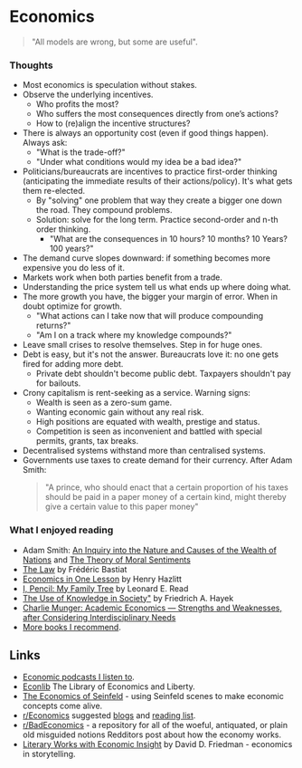 # Economics

> "All models are wrong, but some are useful".

### Thoughts

* Most economics is speculation without stakes.
* Observe the underlying incentives.
  * Who profits the most?
  * Who suffers the most consequences directly from one’s actions?
  * How to \(re\)align the incentive structures?
* There is always an opportunity cost \(even if good things happen\). Always ask:
  * "What is the trade-off?"
  * "Under what conditions would my idea be a bad idea?"
* Politicians/bureaucrats are incentives to practice first-order thinking \(anticipating the immediate results of their actions/policy\). It's what gets them re-elected.
  * By "solving" one problem that way they create a bigger one down the road. They compound problems.
  * Solution: solve for the long term. Practice second-order and n-th order thinking.
    * "What are the consequences in 10 hours? 10 months? 10 Years? 100 years?"
* The demand curve slopes downward: if something becomes more expensive you do less of it.
* Markets work when both parties benefit from a trade.
* Understanding the price system tell us what ends up where doing what.
* The more growth you have, the bigger your margin of error. When in doubt optimize for growth.
  * "What actions can I take now that will produce compounding returns?"
  * "Am I on a track where my knowledge compounds?"
* Leave small crises to resolve themselves. Step in for huge ones.
* Debt is easy, but it's not the answer. Bureaucrats love it: no one gets fired for adding more debt.
  * Private debt shouldn't become public debt. Taxpayers shouldn't pay for bailouts.
* Crony capitalism is rent-seeking as a service. Warning signs:
  * Wealth is seen as a zero-sum game.
  * Wanting economic gain without any real risk.
  * High positions are equated with wealth, prestige and status.
  * Competition is seen as inconvenient and battled with special permits, grants, tax breaks.
* Decentralised systems withstand more than centralised systems.
* Governments use taxes to create demand for their currency. After Adam Smith:
  > "A prince, who should enact that a certain proportion of his taxes should be paid in a paper money of a certain kind, might thereby give a certain value to this paper money"

### What I enjoyed reading

* Adam Smith: [An Inquiry into the Nature and Causes of the Wealth of Nations](https://www.gutenberg.org/ebooks/38194) and [The Theory of Moral Sentiments](https://en.wikisource.org/wiki/The_Theory_of_Moral_Sentiments)
* [The Law](http://bastiat.org/) by Frédéric Bastiat
* [Economics in One Lesson](https://archive.org/details/HenryHazlittEconomicsInOneLesson) by Henry Hazlitt
* [I, Pencil: My Family Tree](https://www.econlib.org/library/Essays/rdPncl.html) by Leonard E. Read
* [The Use of Knowledge in Society"](https://www.econlib.org/library/Essays/hykKnw.html) by Friedrich A. Hayek
* [Charlie Munger: Academic Economics — Strengths and Weaknesses, after Considering Interdisciplinary Needs](https://fs.blog/2015/03/charlie-munger-academic-economics/)
* [More books I recommend](https://wiki.stojanow.com/books#economics).

## Links

* [Economic podcasts I listen to](https://wiki.stojanow.com/podcasts#economics).
* [Econlib](https://www.econlib.org/cee/) The Library of Economics and Liberty.
* [The Economics of Seinfeld](http://yadayadayadaecon.com/) - using Seinfeld scenes to make economic concepts come alive.
* [r/Economics](https://www.reddit.com/r/Economics) suggested [blogs](https://www.reddit.com/r/Economics/wiki/blogs) and [reading list](https://www.reddit.com/r/Economics/wiki/reading).
* [r/BadEconomics](https://www.reddit.com/r/badeconomics/) - a repository for all of the woeful, antiquated, or plain old misguided notions Redditors post about how the economy works.
* [Literary Works with Economic Insight](http://www.daviddfriedman.com/Academic/Fictional%20Economics/Embedded%20Economics.html) by David D. Friedman - economics in storytelling.
